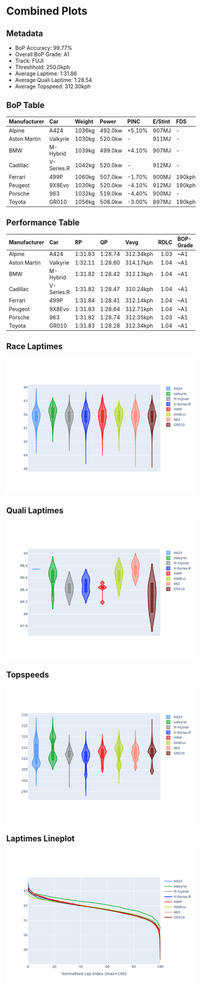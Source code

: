 # Combined Plots

## Metadata

- BoP Accuracy: 99.77%
- Overall BoP Grade: A1
- Track: FUJI
- Threshhold: 250.0kph
- Average Laptime: 1:31.86
- Average Quali Laptime: 1:28.54
- Average Topspeed: 312.30kph

## BoP Table
| Manufacturer   | Car        | Weight   | Power   | PINC   | E/Stint   | FDS    | RDP    | QDP    | TDP    |
|:---------------|:-----------|:---------|:--------|:-------|:----------|:-------|:-------|:-------|:-------|
| Alpine         | A424       | 1036kg   | 492.0kw | +5.10% | 907MJ     | -      | 51.64% | 59.31% | 26.80% |
| Aston Martin   | Valkyrie   | 1030kg   | 520.0kw | -      | 911MJ     | -      | 53.50% | 53.33% | 21.51% |
| BMW            | M-Hybrid   | 1039kg   | 499.0kw | +4.10% | 907MJ     | -      | 52.89% | 56.22% | 33.41% |
| Cadillac       | V-Series.R | 1042kg   | 520.0kw | -      | 912MJ     | -      | 48.63% | 60.80% | 19.01% |
| Ferrari        | 499P       | 1060kg   | 507.0kw | -1.70% | 900MJ     | 190kph | 51.38% | 44.98% | 9.83%  |
| Peugeot        | 9X8Evo     | 1030kg   | 520.0kw | -4.10% | 912MJ     | 190kph | 48.87% | 52.78% | 15.41% |
| Porsche        | 963        | 1032kg   | 519.0kw | -4.40% | 900MJ     | -      | 50.70% | 44.30% | 29.51% |
| Toyota         | GR010      | 1056kg   | 508.0kw | -3.00% | 897MJ     | 190kph | 51.09% | 52.71% | 11.46% |

## Performance Table
| Manufacturer   | Car        | RP      | QP      | Vavg      |   RDLC | BOP-Grade   | Match   |
|:---------------|:-----------|:--------|:--------|:----------|-------:|:------------|:--------|
| Alpine         | A424       | 1:31.83 | 1:28.74 | 312.34kph |   1.03 | ~A1         | 99.05%  |
| Aston Martin   | Valkyrie   | 1:32.11 | 1:28.60 | 314.17kph |   1.04 | ~A1         | 100.00% |
| BMW            | M-Hybrid   | 1:31.82 | 1:28.42 | 312.13kph |   1.04 | ~A1         | 99.94%  |
| Cadillac       | V-Series.R | 1:31.82 | 1:28.47 | 310.24kph |   1.04 | ~A1         | 99.72%  |
| Ferrari        | 499P       | 1:31.84 | 1:28.41 | 312.14kph |   1.04 | ~A1         | 99.81%  |
| Peugeot        | 9X8Evo     | 1:31.83 | 1:28.64 | 312.71kph |   1.04 | ~A1         | 100.00% |
| Porsche        | 963        | 1:31.82 | 1:28.74 | 312.35kph |   1.03 | ~A1         | 99.86%  |
| Toyota         | GR010      | 1:31.83 | 1:28.28 | 312.34kph |   1.04 | ~A1         | 99.79%  |

## Race Laptimes
![Race Laptimes](images/race_violin.png)

## Quali Laptimes
![Quali Laptimes](images/quali_violin.png)

## Topspeeds
![Topspeeds](images/topspeed_violin.png)

## Laptimes Lineplot
![Laptimes Lineplot](images/laptime_line.png)

